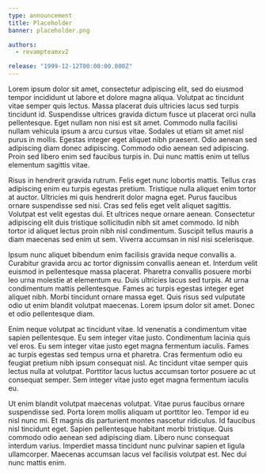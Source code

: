 ```yaml
---
type: announcement
title: Placeholder
banner: placeholder.png

authors:
  - revampteamxv2

release: "1999-12-12T00:00:00.000Z"
---
```


Lorem ipsum dolor sit amet, consectetur adipiscing elit, sed do eiusmod tempor incididunt ut labore et dolore magna aliqua. Volutpat ac tincidunt vitae semper quis lectus. Massa placerat duis ultricies lacus sed turpis tincidunt id. Suspendisse ultrices gravida dictum fusce ut placerat orci nulla pellentesque. Eget nullam non nisi est sit amet. Commodo nulla facilisi nullam vehicula ipsum a arcu cursus vitae. Sodales ut etiam sit amet nisl purus in mollis. Egestas integer eget aliquet nibh praesent. Odio aenean sed adipiscing diam donec adipiscing. Commodo odio aenean sed adipiscing. Proin sed libero enim sed faucibus turpis in. Dui nunc mattis enim ut tellus elementum sagittis vitae.

Risus in hendrerit gravida rutrum. Felis eget nunc lobortis mattis. Tellus cras adipiscing enim eu turpis egestas pretium. Tristique nulla aliquet enim tortor at auctor. Ultricies mi quis hendrerit dolor magna eget. Purus faucibus ornare suspendisse sed nisi. Cras sed felis eget velit aliquet sagittis. Volutpat est velit egestas dui. Et ultrices neque ornare aenean. Consectetur adipiscing elit duis tristique sollicitudin nibh sit amet commodo. Id nibh tortor id aliquet lectus proin nibh nisl condimentum. Suscipit tellus mauris a diam maecenas sed enim ut sem. Viverra accumsan in nisl nisi scelerisque.

Ipsum nunc aliquet bibendum enim facilisis gravida neque convallis a. Curabitur gravida arcu ac tortor dignissim convallis aenean et. Interdum velit euismod in pellentesque massa placerat. Pharetra convallis posuere morbi leo urna molestie at elementum eu. Duis ultricies lacus sed turpis. At urna condimentum mattis pellentesque. Fames ac turpis egestas integer eget aliquet nibh. Morbi tincidunt ornare massa eget. Quis risus sed vulputate odio ut enim blandit volutpat maecenas. Lorem ipsum dolor sit amet. Donec et odio pellentesque diam.

Enim neque volutpat ac tincidunt vitae. Id venenatis a condimentum vitae sapien pellentesque. Eu sem integer vitae justo. Condimentum lacinia quis vel eros. Eu sem integer vitae justo eget magna fermentum iaculis. Fames ac turpis egestas sed tempus urna et pharetra. Cras fermentum odio eu feugiat pretium nibh ipsum consequat nisl. Ac tincidunt vitae semper quis lectus nulla at volutpat. Porttitor lacus luctus accumsan tortor posuere ac ut consequat semper. Sem integer vitae justo eget magna fermentum iaculis eu.

Ut enim blandit volutpat maecenas volutpat. Vitae purus faucibus ornare suspendisse sed. Porta lorem mollis aliquam ut porttitor leo. Tempor id eu nisl nunc mi. Et magnis dis parturient montes nascetur ridiculus. Id faucibus nisl tincidunt eget. Sapien pellentesque habitant morbi tristique. Quis commodo odio aenean sed adipiscing diam. Libero nunc consequat interdum varius. Imperdiet massa tincidunt nunc pulvinar sapien et ligula ullamcorper. Maecenas accumsan lacus vel facilisis volutpat est. Nec dui nunc mattis enim.